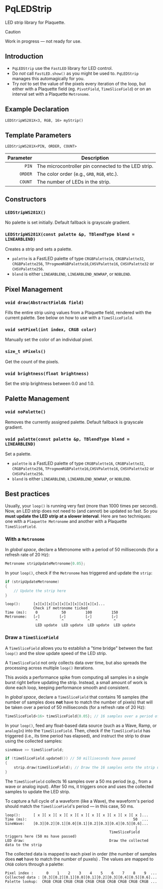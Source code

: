 # PqLEDStrip
LED strip library for Plaquette.

> [!CAUTION]
> Work in progress — not ready for use.

## Introduction

- `PqLEDStrip` use the `FastLED` library for LED control.
- Do *not* call `FastLED.show()` as you might be used to. `PqLEDStrip` manages this automagically for you.
- Try *not* to set the value of the pixels every iteration of the loop, but either with a Plaquette field (eg. `PivotField`, `TimeSliceField`) or on an interval set with a Plaquette `Metronome`. 

## Example Declaration

`LEDStripWS281X<3, RGB, 16> myStrip()`

## Template Parameters

`LEDStripWS281X<PIN, ORDER, COUNT>`

| Parameter | Description |
|-:|-|
| `PIN`     | The microcontroller pin connected to the LED strip. |
| `ORDER`   | The color order (e.g., `GRB`, `RGB`, etc.). |
| `COUNT`   | The number of LEDs in the strip. |

## Constructors

### `LEDStripWS281X()`
No palette is set initially. Default fallback is grayscale gradient.

### `LEDStripWS281X(const palette &p, TBlendType blend = LINEARBLEND)`
Creates a strip and sets a palette.

- `palette` is a FastLED palette of type `CRGBPalette16`, `CRGBPalette32`, `CRGBPalette256`, `TProgmemRGBPalette16`,`CHSVPalette16`, `CHSVPalette32` or `CHSVPalette256`.
- `blend` is either `LINEARBLEND`, `LINEARBLEND_NOWRAP`, or `NOBLEND`.

## Pixel  Management

### `void draw(AbstractField& field)`
Fills the entire strip using values from a Plaquette field, rendered with the current palette. See below on how to use with a `TimeSliceField`.

### `void setPixel(int index, CRGB color)`
Manually set the color of an individual pixel.

### `size_t nPixels()`
Get the count of the pixels.

### `void brightness(float brightness)`
Set the strip brightness between 0.0 and 1.0.

## Palette Management

### `void noPalette()`
Removes the currently assigned palette. Default fallback is grayscale gradient.

### `void palette(const palette &p, TBlendType blend = LINEARBLEND)`
Set a palette.
- `palette` is a FastLED palette of type `CRGBPalette16`, `CRGBPalette32`, `CRGBPalette256`, `TProgmemRGBPalette16`,`CHSVPalette16`, `CHSVPalette32` or `CHSVPalette256`.
- `blend` is either `LINEARBLEND`, `LINEARBLEND_NOWRAP`, or `NOBLEND`.

## Best practices
Usually, your `loop()` is running very fast (more than 1000 times per second). Now, an LED strip does not need to (and cannot) be updated so fast. So you **must update the LED strip at a slower interval**. Here are two techniques: one with a `Plaquette Metronome` and another with a Plaquette `TimeSliceField`.

### With a `Metronome`

In *global space*, declare a Metronome with a period of 50 milliseconds (for a refresh rate of 20 Hz):
```cpp
Metronome stripUpdateMetronome{0.05};
```

In your `loop()`, check if the `Metronome` has triggered and update the `strip`:
```cpp
if (stripUpdateMetronome)
{
    // Update the strip here
}
```

```text
loop():      [x][x][x][x][x][x][x][x][x][x]...
             Check if metronome ticked
Time (ms):    0           50         100         150
Metronome:   [✓]         [✓]         [✓]         [✓]
              ^           ^           ^           ^
              LED update  LED update  LED update  LED update
```

### Draw a `TimeSliceField`

A `TimeSliceField` allows you to establish a "time bridge" between the fast `loop()` and the slow update speed of the LED strip.

A `TimeSliceField` not only collects data over time, but also spreads the processing across multiple `loop()` iterations.

This avoids a performance spike from computing all samples in a single burst right before updating the strip. Instead, a small amount of work is done each loop, keeping performance smooth and consistent.

In *global space*, declare a `TimeSliceField` that contains 16 samples (the number of samples does **not** have to match the number of pixels) that will be taken over a period of 50 milliseconds (for a refresh rate of 20 Hz):
```cpp
TimeSliceField<16> timeSliceField{0.05}; // 16 samples over a period of 50 ms
```

In your `loop()`, feed any float-based data source (such as a Wave, Ramp, or `analogIn`) into the `TimeSliceField`. Then, check if the `TimeSliceField` has triggered (i.e., its time period has elapsed), and instruct the strip to draw using the collected samples:
```cpp
sineWave >> timeSliceField;

if (timeSliceField.updated()) // 50 milliseconds have passed
{
    strip.draw(timeSliceField); // Draw the 16 samples onto the strip using the current palette
}
```

The `TimeSliceField` collects 16 samples over a 50 ms period (e.g., from a wave or analog input). After 50 ms, it triggers once and uses the collected samples to update the LED strip.

To capture a full cycle of a waveform (like a Wave), the waveform's period should match the `TimeSliceField`'s period — in this case, 50 ms.

```text
loop():      [ x ][ x ][ x ][ x ][ x ][ x ][ x ][ x ][ x ][ x ]...
Time (ms):                                                 50  ...
SineWave:    [0.3][0.2][0.1][0.0][0.1][0.2][0.3][0.4][0.5][0.6]...   
                                                            |
                                                TimeSliceField triggers here (50 ms have passed)
LED draw:                                       Draw the collected data to the strip 
```

The collected data is mapped to each pixel in order (the number of samples does **not** have to match the number of puxels) . The values are mapped to `CRGB` colors through a palette:
```text
Pixel index :      0    1    2    3    4    5    6    7    8    9  ...
Collected data : [0.3][0.2][0.1][0.0][0.1][0.2][0.3][0.4][0.5][0.6]...
Palette lookup:  CRGB CRGB CRGB CRGB CRGB CRGB CRGB CRGB CRGB CRGB ...
```

